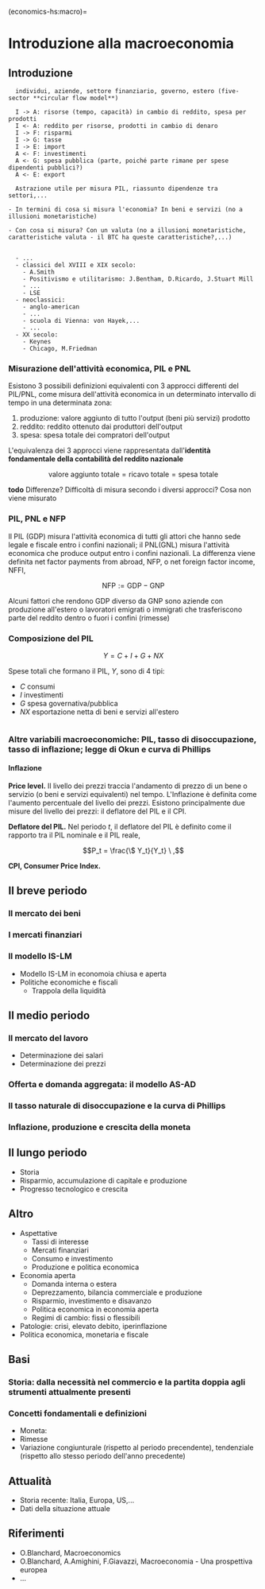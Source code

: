 (economics-hs:macro)=
# Introduzione alla macroeconomia

## Introduzione
```{dropdown} Soggetti economici:
  individui, aziende, settore finanziario, governo, estero (five-sector **circular flow model**)

  I -> A: risorse (tempo, capacità) in cambio di reddito, spesa per prodotti
  I <- A: reddito per risorse, prodotti in cambio di denaro
  I -> F: risparmi
  I -> G: tasse
  I -> E: import
  A <- F: investimenti
  A <- G: spesa pubblica (parte, poiché parte rimane per spese dipendenti pubblici?)
  A <- E: export 

  Astrazione utile per misura PIL, riassunto dipendenze tra settori,...
```
```{dropdown} Misura dell'economia
- In termini di cosa si misura l'economia? In beni e servizi (no a illusioni monetaristiche)
```
```{dropdown} Moneta
- Con cosa si misura? Con un valuta (no a illusioni monetaristiche, caratteristiche valuta - il BTC ha queste caratteristiche?,...)
```
```{dropdown} ... 
```
```{dropdown} Storia del pensiero e delle teorie economiche
  - ...
  - classici del XVIII e XIX secolo:
    - A.Smith
    - Positivismo e utilitarismo: J.Bentham, D.Ricardo, J.Stuart Mill
    - ...
    - LSE
  - neoclassici:
    - anglo-american
    - ...
    - scuola di Vienna: von Hayek,...
    - ...
  - XX secolo:
    - Keynes
    - Chicago, M.Friedman
```

### Misurazione dell'attività economica, PIL e PNL
Esistono 3 possibili definizioni equivalenti con 3 approcci differenti del PIL/PNL, come misura dell'attività economica in un determinato intervallo di tempo in una determinata zona:
1. produzione: valore aggiunto di tutto l'output (beni più servizi) prodotto 
2. reddito: reddito ottenuto dai produttori dell'output
3. spesa: spesa totale dei compratori dell'output

L'equivalenza dei 3 approcci viene rappresentata dall'**identità fondamentale della contabilità del reddito nazionale**

$$ \text{valore aggiunto totale} = \text{ricavo totale} = \text{spesa totale} $$

**todo** Differenze? Difficoltà di misura secondo i diversi approcci? Cosa non viene misurato

### PIL, PNL e NFP
Il PIL (GDP) misura l'attività economica di tutti gli attori che hanno sede legale e fiscale entro i confini nazionali; il PNL(GNL) misura l'attività economica che produce output entro i confini nazionali. La differenza viene definita net factor payments from abroad, NFP, o net foreign factor income, NFFI,

$$\text{NFP} := \text{GDP} - \text{GNP}$$

Alcuni fattori che rendono GDP diverso da GNP sono aziende con produzione all'estero o lavoratori emigrati o immigrati che trasferiscono parte del reddito dentro o fuori i confini (rimesse)

### Composizione del PIL

$$Y = C + I + G + NX$$

Spese totali che formano il PIL, $Y$, sono di 4 tipi:
- $C$ consumi
- $I$ investimenti
- $G$ spesa governativa/pubblica
- $NX$ esportazione netta di beni e servizi all'estero

```{note} Com'è composto il PIL nei diversi stati? Come si è evoluto negli anni?
```

### Altre variabili macroeconomiche: PIL, tasso di disoccupazione, tasso di inflazione; legge di Okun e curva di Phillips

#### Inflazione
**Price level.** Il livello dei prezzi traccia l'andamento di prezzo di un bene o servizio (o beni e servizi equivalenti) nel tempo. L'Inflazione è definita come l'aumento percentuale del livello dei prezzi. Esistono principalmente due misure del livello dei prezzi: il deflatore del PIL e il CPI.

**Deflatore del PIL.** Nel periodo $t$, il deflatore del PIL è definito come il rapporto tra il PIL nominale e il PIL reale,

$$P_t = \frac{\$ Y_t}{Y_t} \ ,$$

**CPI, Consumer Price Index.**

## Il breve periodo
### Il mercato dei beni
### I mercati finanziari
### Il modello IS-LM
- Modello IS-LM in economoia chiusa e aperta
- Politiche economiche e fiscali
  - Trappola della liquidità
## Il medio periodo
### Il mercato del lavoro
- Determinazione dei salari
- Determinazione dei prezzi
### Offerta e domanda aggregata: il modello AS-AD
### Il tasso naturale di disoccupazione e la curva di Phillips
### Inflazione, produzione e crescita della moneta

## Il lungo periodo
- Storia
- Risparmio, accumulazione di capitale e produzione
- Progresso tecnologico e crescita

## Altro
- Aspettative
  - Tassi di interesse
  - Mercati finanziari
  - Consumo e investimento
  - Produzione e politica economica
- Economia aperta
  - Domanda interna o estera
  - Deprezzamento, bilancia commerciale e produzione
  - Risparmio, investimento e disavanzo
  - Politica economica in economia aperta
  - Regimi di cambio: fissi o flessibili
- Patologie: crisi, elevato debito, iperinflazione
- Politica economica, monetaria e fiscale

## Basi
### Storia: dalla necessità nel commercio e la partita doppia agli strumenti attualmente presenti
### Concetti fondamentali e definizioni
- Moneta:
- Rimesse
- Variazione congiunturale (rispetto al periodo precendente), tendenziale (rispetto allo stesso periodo dell'anno precedente)

## Attualità
- Storia recente: Italia, Europa, US,...
- Dati della situazione attuale

## Riferimenti
- O.Blanchard, Macroeconomics
- O.Blanchard, A.Amighini, F.Giavazzi, Macroeconomia - Una prospettiva europea
- ...
